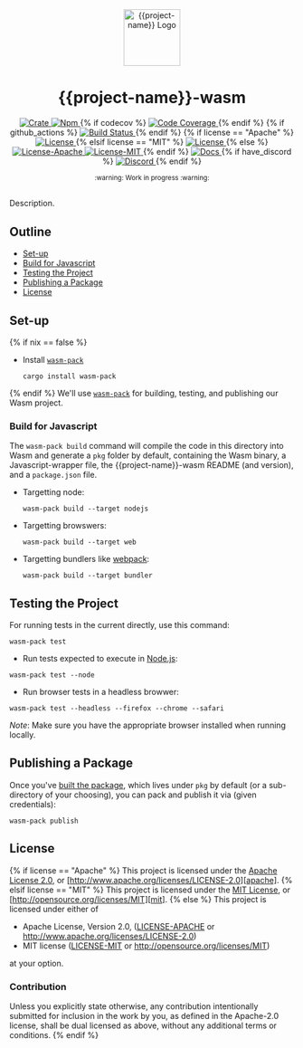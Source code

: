 <div align="center">
  <a href="https://github.com/{{github-name}}/{{project-name}}" target="_blank">
    <img src="https://raw.githubusercontent.com/{{github-name}}/{{project-name}}/main/assets/a_logo.png" alt="{{project-name}} Logo" width="100"></img>
  </a>

  <h1 align="center">{{project-name}}-wasm</h1>

  <p>
    <a href="https://crates.io/crates/{{project-name}}-wasm">
      <img src="https://img.shields.io/crates/v/{{project-name}}-wasm?label=crates" alt="Crate">
    </a>
    <a href="https://npmjs.com/package/{{project-name}}">
      <img src="https://img.shields.io/npm/v/{{project-name}}" alt="Npm">
    </a>{% if codecov %}
    <a href="https://codecov.io/gh/{{github-name}}/{{project-name}}">
      <img src="https://codecov.io/gh/{{github-name}}/{{project-name}}/branch/main/graph/badge.svg?token=SOMETOKEN" alt="Code Coverage"/>
    </a>{% endif %} {% if github_actions %}
    <a href="https://github.com/{{github-name}}/{{project-name}}/actions?query=">
      <img src="https://github.com/{{github-name}}/{{project-name}}/actions/workflows/tests_and_checks.yml/badge.svg" alt="Build Status">
    </a>{% endif %} {% if license == "Apache" %}
    <a href="https://github.com/{{github-name}}/{{project-name}}/blob/main/LICENSE">
      <img src="https://img.shields.io/badge/License-Apache%202.0-blue.svg" alt="License">
    </a>{% elsif license == "MIT" %}
    <a href="https://github.com/{{github-name}}/{{project-name}}/blob/main/LICENSE">
      <img src="https://img.shields.io/badge/License-MIT-blue.svg" alt="License">
    </a>{% else %}
    <a href="https://github.com/{{github-name}}/{{project-name}}/blob/main/LICENSE-APACHE">
      <img src="https://img.shields.io/badge/License-Apache%202.0-blue.svg" alt="License-Apache">
    </a>
    <a href="https://github.com/{{github-name}}/{{project-name}}/blob/main/LICENSE-MIT">
      <img src="https://img.shields.io/badge/License-MIT-blue.svg" alt="License-MIT">
    </a>{% endif %}
    <a href="https://docs.rs/{{project-name}}">
      <img src="https://img.shields.io/static/v1?label=Docs&message=docs.rs&color=blue" alt="Docs">
    </a>{% if have_discord %}
    <a href="{{discordlink}}">
      <img src="https://img.shields.io/static/v1?label=Discord&message=join%20us!&color=mediumslateblue" alt="Discord">
    </a>{% endif %}
  </p>
</div>

<div align="center"><sub>:warning: Work in progress :warning:</sub></div>

##

Description.

## Outline

- [Set-up](#set-up)
- [Build for Javascript](#build-for-javascript)
- [Testing the Project](#testing-the-project)
- [Publishing a Package](#publishing-a-package)
- [License](#license)

## Set-up
{% if nix == false %}
- Install [`wasm-pack`][wasm-pack]

  ```console
  cargo install wasm-pack
  ```
{% endif %}
We'll use [`wasm-pack`][wasm-pack] for building, testing, and publishing
our Wasm project.

### Build for Javascript

The `wasm-pack build` command will compile the code in this directory into
Wasm and generate a `pkg` folder by default, containing the Wasm binary, a
Javascript-wrapper file, the {{project-name}}-wasm README (and version), and a
`package.json` file.

- Targetting node:

  ```console
  wasm-pack build --target nodejs
  ```

- Targetting browswers:

  ```console
  wasm-pack build --target web
  ```

- Targetting bundlers like [webpack][webpack]:

  ```console
  wasm-pack build --target bundler
  ```

## Testing the Project

For running tests in the current directly, use this command:

```console
wasm-pack test
```

- Run tests expected to execute in [Node.js][node-js]:

```console
wasm-pack test --node
```

- Run browser tests in a headless browwer:

```console
wasm-pack test --headless --firefox --chrome --safari
```

*Note*: Make sure you have the appropriate browser installed when running
locally.

## Publishing a Package

Once you've [built the package](#build-for-javascript), which lives under
`pkg` by default (or a sub-directory of your choosing), you can pack and
publish it via (given credentials):

```console
wasm-pack publish
```

## License
{% if license == "Apache" %}
This project is licensed under the [Apache License 2.0](./LICENSE), or
[http://www.apache.org/licenses/LICENSE-2.0][apache].
{% elsif license == "MIT" %}
This project is licensed under the [MIT License](./LICENSE),
or [http://opensource.org/licenses/MIT][mit].
{% else %}
This project is licensed under either of

- Apache License, Version 2.0, ([LICENSE-APACHE](./LICENSE-APACHE) or http://www.apache.org/licenses/LICENSE-2.0)
- MIT license ([LICENSE-MIT](./LICENSE-MIT) or http://opensource.org/licenses/MIT)

at your option.

### Contribution

Unless you explicitly state otherwise, any contribution intentionally
submitted for inclusion in the work by you, as defined in the Apache-2.0
license, shall be dual licensed as above, without any additional terms or
conditions.
{% endif %}

[apache]: https://www.apache.org/licenses/LICENSE-2.0
[mit]: http://opensource.org/licenses/MIT
[node-js]: https://nodejs.dev/en/
[wasm-pack]: https://rustwasm.github.io/docs/wasm-pack/
[webpack]: https://webpack.js.org/
